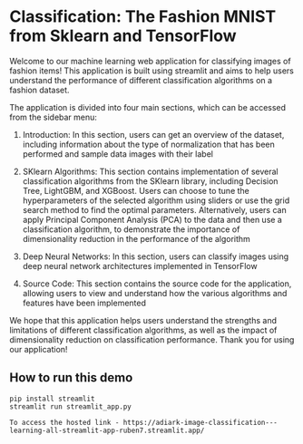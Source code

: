 # Classification: The Fashion MNIST from Sklearn and TensorFlow

Welcome to our machine learning web application for classifying images of fashion items! This application is built using streamlit and aims to help users understand the performance of different classification algorithms on a fashion dataset.

The application is divided into four main sections, which can be accessed from the sidebar menu:

1. Introduction: In this section, users can get an overview of the dataset, including information about the type of normalization that has been performed and sample data images with their label

2. SKlearn Algorithms: This section contains implementation of several classification algorithms from the SKlearn library, including Decision Tree, LightGBM, and XGBoost. Users can choose to tune the hyperparameters of the selected algorithm using sliders or use the grid search method to find the optimal parameters. Alternatively, users can apply Principal Component Analysis (PCA) to the data and then use a classification algorithm, to demonstrate the importance of dimensionality reduction in the performance of the algorithm

3. Deep Neural Networks: In this section, users can classify images using deep neural network architectures implemented in TensorFlow

4. Source Code: This section contains the source code for the application, allowing users to view and understand how the various algorithms and features have been implemented

We hope that this application helps users understand the strengths and limitations of different classification algorithms, as well as the impact of dimensionality reduction on classification performance. Thank you for using our application!

## How to run this demo
```
pip install streamlit
streamlit run streamlit_app.py

To access the hosted link - https://adiark-image-classification---learning-all-streamlit-app-ruben7.streamlit.app/

```
